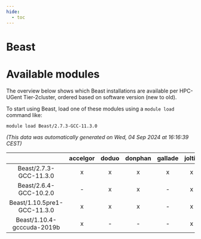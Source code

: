 ```yaml
---
hide:
  - toc
---
```


Beast
=====

# Available modules


The overview below shows which Beast installations are available per HPC-UGent Tier-2cluster, ordered based on software version (new to old).

To start using Beast, load one of these modules using a `module load` command like:

```shell
module load Beast/2.7.3-GCC-11.3.0
```

*(This data was automatically generated on Wed, 04 Sep 2024 at 16:16:39 CEST)*  

| |accelgor|doduo|donphan|gallade|joltik|shinx|skitty|
| :---: | :---: | :---: | :---: | :---: | :---: | :---: | :---: |
|Beast/2.7.3-GCC-11.3.0|x|x|x|x|x|-|x|
|Beast/2.6.4-GCC-10.2.0|-|x|x|-|x|-|-|
|Beast/1.10.5pre1-GCC-11.3.0|x|x|x|-|x|-|x|
|Beast/1.10.4-gcccuda-2019b|x|-|-|-|x|-|-|
